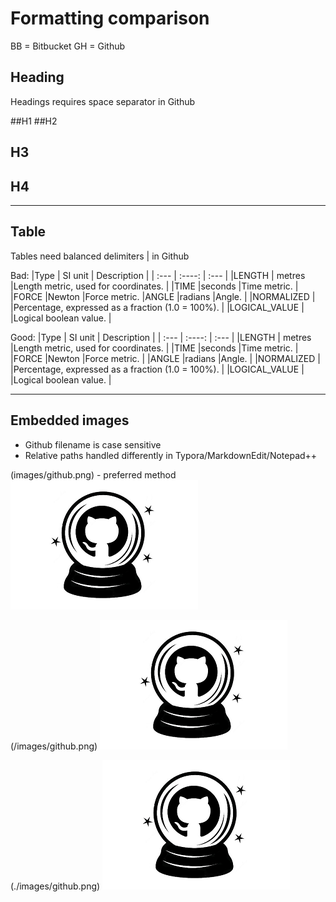 # Formatting comparison

BB = Bitbucket
GH = Github

## Heading

Headings requires space separator in Github

##H1
##H2
## H3
## H4

---

## Table
Tables need balanced delimiters | in Github

Bad:
|Type         | SI unit   | Description               |
| :---        |    :----:   |          :---           |
|LENGTH        |	metres      |Length metric, used for coordinates.  |
|TIME          |seconds      |Time metric.       |
|FORCE         |Newton       |Force metric.
|ANGLE         |radians      |Angle.              |
|NORMALIZED    |             |Percentage, expressed as a fraction (1.0 = 100%). |
|LOGICAL_VALUE |             |Logical boolean value. |

Good:
|Type         | SI unit   | Description               |
| :---        |    :----:   |          :---           |
|LENGTH        |	metres      |Length metric, used for coordinates.  |
|TIME          |seconds      |Time metric.       |
|FORCE         |Newton       |Force metric. |
|ANGLE         |radians      |Angle.              |
|NORMALIZED    |             |Percentage, expressed as a fraction (1.0 = 100%). |
|LOGICAL_VALUE |             |Logical boolean value. |

---

## Embedded images

- Github filename is case sensitive
- Relative paths handled differently in Typora/MarkdownEdit/Notepad++

(images/github.png) - preferred method
![description](images/github.png)

(/images/github.png)
![description](/images/github.png)

(./images/github.png)
![description](./images/github.png)
